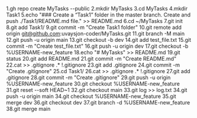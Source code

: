 1.gh repo create MyTasks --public
2.mkdir MyTasks
3.cd MyTasks
4.mkdir Task1
5.echo "### Create a “Task1” folder in the master branch. Create and push ./Task1/README.md file." >> README.md
6.cd ~/MyTasks
7.git init
8.git add Task1/
9.git commit -m "Create Task1 folder"
10.git remote add origin git@github.com:uvaysjon-coder/MyTasks.git
11.git branch -M main
12.git push -u origin main
13.git checkout -b dev
14.git add test_file.txt
15.git commit -m "Create test_file.txt"
16.git push -u origin dev
17.git checkout -b %USERNAME-new_feature
18.echo "# MyTasks" >>  README.md
19.git status
20.git add README.md
21.git commit -m "Create README.md"
22.cat >> .gitignore
  .*
  !.gitignore
23.git add .gitignore
24.git commit -m "Create .gitignore"
25.cd Task1/
26.cat >> .gitignore
  .*
  !.gitignore
27.git add .gitignore
28.git commit -m "Create .gitignore"
29.git push -u origin %USERNAME-new_feature
30.git checkout %USERNAME-new_feature 
31.git reset --soft HEAD~1
32.git checkout main
33.git log >> log.txt
34.git push -u origin main
34.git checkout %USERNAME-new_feature
35.git merge dev
36.git checkout dev
37.git branch -d %USERNAME-new_feature
38.git merge main



